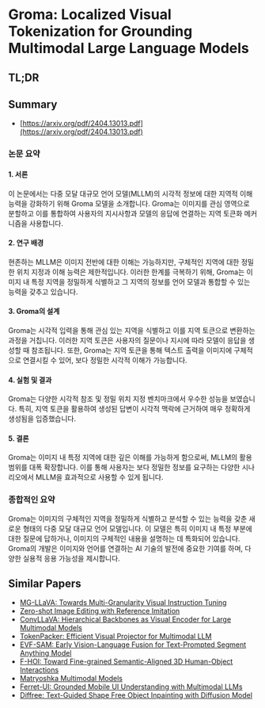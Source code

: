 # Groma: Localized Visual Tokenization for Grounding Multimodal Large Language Models
## TL;DR
## Summary
- [https://arxiv.org/pdf/2404.13013.pdf](https://arxiv.org/pdf/2404.13013.pdf)

### 논문 요약

#### 1. 서론
이 논문에서는 다중 모달 대규모 언어 모델(MLLM)의 시각적 정보에 대한 지역적 이해 능력을 강화하기 위해 Groma 모델을 소개합니다. Groma는 이미지를 관심 영역으로 분할하고 이를 통합하여 사용자의 지시사항과 모델의 응답에 연결하는 지역 토큰화 메커니즘을 사용합니다.

#### 2. 연구 배경
현존하는 MLLM은 이미지 전반에 대한 이해는 가능하지만, 구체적인 지역에 대한 정밀한 위치 지정과 이해 능력은 제한적입니다. 이러한 한계를 극복하기 위해, Groma는 이미지 내 특정 지역을 정밀하게 식별하고 그 지역의 정보를 언어 모델과 통합할 수 있는 능력을 갖추고 있습니다.

#### 3. Groma의 설계
Groma는 시각적 입력을 통해 관심 있는 지역을 식별하고 이를 지역 토큰으로 변환하는 과정을 거칩니다. 이러한 지역 토큰은 사용자의 질문이나 지시에 따라 모델이 응답을 생성할 때 참조됩니다. 또한, Groma는 지역 토큰을 통해 텍스트 출력을 이미지에 구체적으로 연결시킬 수 있어, 보다 정밀한 시각적 이해가 가능합니다.

#### 4. 실험 및 결과
Groma는 다양한 시각적 참조 및 정밀 위치 지정 벤치마크에서 우수한 성능을 보였습니다. 특히, 지역 토큰을 활용하여 생성된 답변이 시각적 맥락에 근거하여 매우 정확하게 생성됨을 입증했습니다.

#### 5. 결론
Groma는 이미지 내 특정 지역에 대한 깊은 이해를 가능하게 함으로써, MLLM의 활용 범위를 대폭 확장합니다. 이를 통해 사용자는 보다 정밀한 정보를 요구하는 다양한 시나리오에서 MLLM을 효과적으로 사용할 수 있게 됩니다.

### 종합적인 요약
Groma는 이미지의 구체적인 지역을 정밀하게 식별하고 분석할 수 있는 능력을 갖춘 새로운 형태의 다중 모달 대규모 언어 모델입니다. 이 모델은 특히 이미지 내 특정 부분에 대한 질문에 답하거나, 이미지의 구체적인 내용을 설명하는 데 특화되어 있습니다. Groma의 개발은 이미지와 언어를 연결하는 AI 기술의 발전에 중요한 기여를 하며, 다양한 실용적 응용 가능성을 제시합니다.

## Similar Papers
- [MG-LLaVA: Towards Multi-Granularity Visual Instruction Tuning](2406.17770.md)
- [Zero-shot Image Editing with Reference Imitation](2406.07547.md)
- [ConvLLaVA: Hierarchical Backbones as Visual Encoder for Large Multimodal Models](2405.15738.md)
- [TokenPacker: Efficient Visual Projector for Multimodal LLM](2407.02392.md)
- [EVF-SAM: Early Vision-Language Fusion for Text-Prompted Segment Anything Model](2406.20076.md)
- [F-HOI: Toward Fine-grained Semantic-Aligned 3D Human-Object Interactions](2407.12435.md)
- [Matryoshka Multimodal Models](2405.17430.md)
- [Ferret-UI: Grounded Mobile UI Understanding with Multimodal LLMs](2404.05719.md)
- [Diffree: Text-Guided Shape Free Object Inpainting with Diffusion Model](2407.16982.md)
